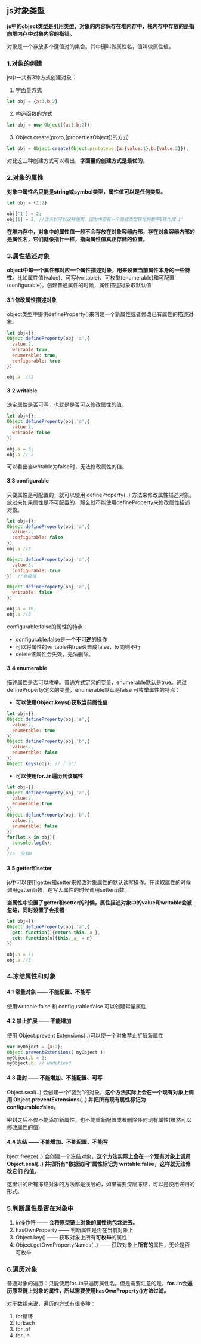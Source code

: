 ## js对象类型
**js中的object类型是引用类型，对象的内容保存在堆内存中，栈内存中存放的是指向堆内存中对象内容的指针。**

对象是一个存放多个键值对的集合。其中键叫做属性名，值叫做属性值。

### 1.对象的创建
js中一共有3种方式创建对象：
1. 字面量方式
```js
let obj = {a:1,b:2}
```  

2. 构造函数的方式
```js
let obj = new Object({a:1,b:2});
```  

3. Object.create(proto,[propertiesObject])的方式
```js
let obj = Object.create(Object.prototype,{a:{value:1},b:{value:2}});
```  

对比这三种创建方式可以看出，**字面量的创建方式是最优的**。

### 2.对象的属性
**对象中属性名只能是string或symbol类型，属性值可以是任何类型。**
```js
let obj = {1:2}

obj['1'] = 2;
obj[1] = 2; //之所以可以这样使用，因为内部有一个隐式类型转化将数字1转化成'1'
```  
**在堆内存中，对象中的属性值一般不会存放在对象容器内部，存在对象容器内部的是属性名，它们就像指针一样，指向属性值真正存储的位置。**

### 3.属性描述对象
**object中每一个属性都对应一个属性描述对象，用来设置当前属性本身的一些特性**。比如属性值(value)、可写(writable)、可枚举(enumerable)和可配置(configurable)。创建普通属性的时候，属性描述对象取默认值

#### 3.1 修改属性描述对象
object类型中提供defineProperty()来创建一个新属性或者修改已有属性的描述对象。
```js
let obj={};
Object.defineProperty(obj,'a',{
  value:2,
  writable:true,
  enumerable: true,
  configurable: true
})

obj.a  //2
```  

#### 3.2 writable
决定属性是否可写，也就是是否可以修改属性的值。
```js
let obj={};
Object.defineProperty(obj,'a',{
  value:2,
  writable:false
})

obj.a = 3;
obj.a // 2
```  
可以看出当writable为false时，无法修改属性的值。

#### 3.3 configurable
只要属性是可配置的，就可以使用 defineProperty(..) 方法来修改属性描述对象。放过来如果属性是不可配置的，那么就不能使用defineProperty来修改属性描述对象。
```js
let obj={};
Object.defineProperty(obj,'a',{
  value:2,
  configurable: false
})
obj.a //2

Object.defineProperty(obj,'a',{
  value:5,
  configurable: true
})  //会报错

Object.defineProperty(obj,'a',{
  writable: false
})

obj.a = 10;
obj.a //2
```  
configurable:false的属性的特点：
- configurable:false是一个**不可逆**的操作
- 可以将属性的writable由true设置成false，反向则不行
- delete该属性会失效，无法删除。

#### 3.4 enumerable
描述属性是否可以枚举。普通方式定义的变量，enumerable默认是true。通过defineProperty定义的变量，enumerable默认是false
可枚举属性的特点：
- **可以使用Object.keys()获取当前属性值**
```js
let obj={};
Object.defineProperty(obj,'a',{
  value:2,
  enumerable: true
})
Object.defineProperty(obj,'b',{
  value:2,
  enumerable: false
})
Object.keys(obj); // ['a']
```  
- **可以使用for..in遍历到该属性**
```js
let obj={};
Object.defineProperty(obj,'a',{
  value:2,
  enumerable:true
})
Object.defineProperty(obj,'b',{
  value:2,
  enumerable: false
})
for(let k in obj){
  console.log(k);
}
//a  没有b 
```  

#### 3.5 getter和setter
js中可以使用getter和setter来修改对象属性的默认读写操作。在读取属性的时候调用getter函数，在写入属性的时候调用setter函数。

**当属性中设置了getter和setter的时候，属性描述对象中的value和writable会被忽略，同时设置了会报错**

```js
let obj={};
Object.defineProperty(obj,'a',{
  get: function(){return this._a_},
  set: function(n){this._a_ = n}
})

obj.a = 3;
obj.a //3
```  

### 4.冻结属性和对象
#### 4.1 常量对象 —— 不能配置、不能写
使用writable:false 和 configurable:false 可以创建常量属性

#### 4.2 禁止扩展 —— 不能增加
使用 Object.prevent Extensions(..)可以使一个对象禁止扩展新属性
```js
var myObject = {a:2};
Object.preventExtensions( myObject );
myObject.b = 3; 
myObject.b; // undefined
```  

#### 4.3 密封 —— 不能增加、不能配置、可写
Object.seal(..) 会创建一个“密封”的对象，**这个方法实际上会在一个现有对象上调用 Object.preventExtensions(..) 并把所有现有属性标记为 configurable:false。**

密封之后不仅不能添加新属性，也不能重新配置或者删除任何现有属性(虽然可以 修改属性的值)

#### 4.4 冻结 —— 不能增加、不能配置、不能写
bject.freeze(..) 会创建一个冻结对象，**这个方法实际上会在一个现有对象上调用 Object.seal(..) 并把所有“数据访问”属性标记为 writable:false，这样就无法修改它们 的值。**

这里讲的所有冻结对象的方法都是浅层的，如果需要深层冻结，可以是使用递归的形式。


### 5.判断属性是否在对象中
1. in操作符 —— **会将原型链上对象的属性也包含进去。**
2. hasOwnProperty —— 判断属性是否在当前对象上
3. Object.key() —— 获取对象上所有**可枚举**的属性
4. Object.getOwnPropertyNames(..) —— 获取对象上**所有的**属性，无论是否可枚举

### 6.遍历对象
普通对象的遍历：只能使用for..in来遍历属性名。但是需要注意的是，**for..in会遍历原型链上对象的属性，所以需要使用hasOwnProperty()方法过滤。**

对于数组来说，遍历的方式有很多种：
1. for循环
2. forEach
3. for..of 
4. for..in




